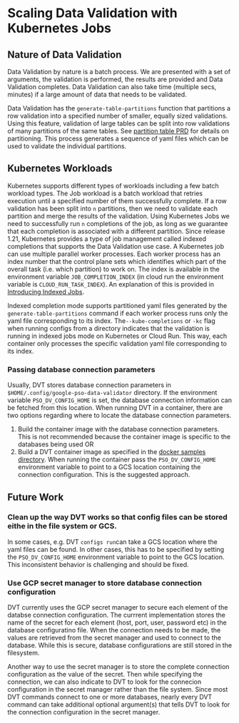 # Scaling Data Validation with Kubernetes Jobs 

## Nature of Data Validation
Data Validation by nature is a batch process. We are presented with a set of arguments, the validation is performed, the results are provided and Data Validation completes. Data Validation can also take time (multiple secs, minutes) if a large amount of data that needs to be validated. 

Data Validation has the `generate-table-partitions` function that partitions a row validation into a specified number of smaller, equally sized validations. Using this feature, validation of large tables can be split into row validations of many partitions of the same tables. See [partition table PRD](partition_table_prd.md) for details on partitioning. This process generates a sequence of yaml files which can be used to validate the individual partitions. 

## Kubernetes Workloads
Kubernetes supports different types of workloads including a few batch workload types. The Job workload is a batch workload that retries execution until a specified number of them successfully complete. If a row validation has been split into `n` partitions, then we need to validate each partition and merge the results of the validation. Using Kubernetes Jobs we need to successfully run `n` completions of the job, as long as we guarantee that each completion is associated with a different partition. Since release 1.21, Kubernetes provides a type of job management called indexed completions that supports the Data Validation use case. A Kubernetes job can use multiple parallel worker processes. Each worker process has an index number that the control plane sets which identifies which part of the overall task (i.e. which partition) to work on. The index is available in the environment variable `JOB_COMPLETION_INDEX` (in cloud run the environment variable is `CLOUD_RUN_TASK_INDEX`). An explanation of this is provided in [Introducing Indexed Jobs](https://kubernetes.io/blog/2021/04/19/introducing-indexed-jobs/#:~:text=Indexed%20%3A%20the%20Job%20is%20considered,and%20the%20JOB_COMPLETION_INDEX%20environment%20variable).

Indexed completion mode supports partitioned yaml files generated by the `generate-table-partitions` command if each worker process runs only the yaml file corresponding to its index. The`--kube-completions` or `-kc` flag when running configs from a directory indicates that the validation is running in indexed jobs mode on Kubernetes or Cloud Run. This way, each container only processes the specific validation yaml file corresponding to its index. 
### Passing database connection parameters
Usually, DVT stores database connection parameters in `$HOME/.config/google-pso-data-validator` directory. If the environment variable `PSO_DV_CONFIG_HOME` is set, the database connection information can be fetched from this location. When running DVT in a container, there are two options regarding where to locate the database connection parameters.
1. Build the container image with the database connection parameters. This is not recommended because the container image is specific to the databases being used OR
2. Build a DVT container image as specified in the [docker samples directory](../../samples/docker/README.md). When running the container pass the `PSO_DV_CONFIG_HOME` environment variable to point to a GCS location containing the connection configuration. This is the suggested approach.

## Future Work
### Clean up the way DVT works so that config files can be stored eithe in the file system or GCS.
In some cases, e.g. DVT `configs run`can take a GCS location where the yaml files can be found. In other cases, this has to be specified by setting the `PSO_DV_CONFIG_HOME` environment variable to point to the GCS location. This inconsistent behavior is challenging and should be fixed.   
### Use GCP secret manager to store database connection configuration
DVT currently uses the GCP secret manager to secure each element of the databse connection configuration. The currrent implementation stores the name of the secret for each element (host, port, user, password etc) in the database configuratino file. When the connection needs to be made, the values are retrieved from the secret manager and used to connect to the database. While this is secure, database configurations are still stored in the filesystem.

Another way to use the secret manager is to store the complete connection configuration as the value of the secret. Then while specifying the connection, we can also indicate to DVT to look for the connecion configuration in the secret manager rather than the file system. Since most DVT commands connect to one or more databases, nearly every DVT command can take additional optional argument(s) that tells DVT to look for the connection configuration in the secret manager. 